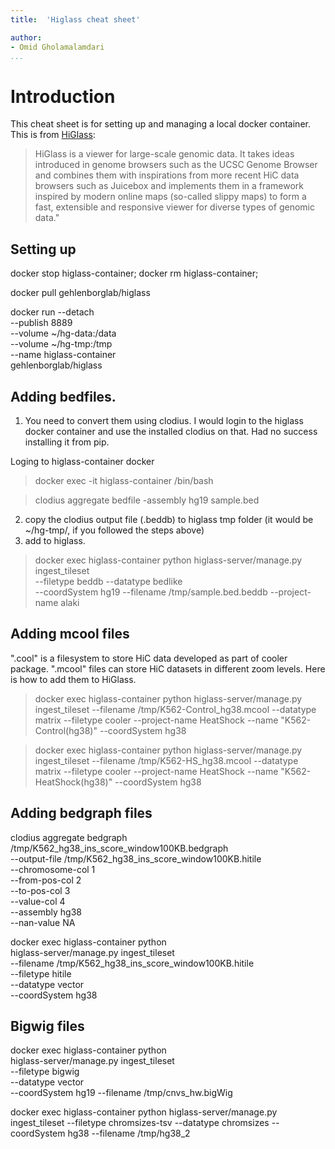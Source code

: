 ```yaml
--- 
title:  'Higlass cheat sheet'

author: 
- Omid Gholamalamdari
...
```


# Introduction

This cheat sheet is for setting up and managing a local docker container.
This is from [HiGlass](http://higlass.io/docs):
> HiGlass is a viewer for large-scale genomic data. It takes ideas introduced in genome browsers such as the UCSC Genome Browser and combines them with inspirations from more recent HiC data browsers such as Juicebox and implements them in a framework inspired by modern online maps (so-called slippy maps) to form a fast, extensible and responsive viewer for diverse types of genomic data."


## Setting up
docker stop higlass-container;
docker rm higlass-container;

docker pull gehlenborglab/higlass


docker run --detach \
           --publish 8889 \
           --volume ~/hg-data:/data \
           --volume ~/hg-tmp:/tmp \
           --name higlass-container \
         gehlenborglab/higlass


## Adding bedfiles.
1. You need to convert them using clodius. I would login to the higlass docker container and use the installed clodius on that. Had no success installing it from pip.

Loging to higlass-container docker
> docker exec -it higlass-container /bin/bash

> clodius aggregate bedfile -assembly hg19 sample.bed

2. copy the clodius output file (.beddb) to higlass tmp folder (it would be ~/hg-tmp/, if you followed the steps above)
3. add to higlass.

> docker exec higlass-container python higlass-server/manage.py ingest_tileset \
       --filetype beddb --datatype bedlike \
       --coordSystem hg19 --filename /tmp/sample.bed.beddb --project-name alaki


## Adding mcool files

".cool" is a filesystem to store HiC data developed as part of cooler package. ".mcool" files can store HiC datasets in different zoom levels. Here is how to add them to HiGlass.

> docker exec higlass-container python higlass-server/manage.py   ingest_tileset   --filename /tmp/K562-Control_hg38.mcool   --datatype matrix --filetype cooler --project-name HeatShock --name "K562-Control(hg38)" --coordSystem hg38

> docker exec higlass-container python higlass-server/manage.py   ingest_tileset   --filename /tmp/K562-HS_hg38.mcool   --datatype matrix --filetype cooler --project-name HeatShock --name "K562-HeatShock(hg38)" --coordSystem hg38

## Adding bedgraph files

clodius aggregate bedgraph          \
    /tmp/K562_hg38_ins_score_window100KB.bedgraph    \
    --output-file /tmp/K562_hg38_ins_score_window100KB.hitile \
    --chromosome-col 1              \
    --from-pos-col 2                \
    --to-pos-col 3                  \
    --value-col 4                   \
    --assembly hg38               \
    --nan-value NA                  


docker exec higlass-container python \
        higlass-server/manage.py ingest_tileset \
        --filename /tmp/K562_hg38_ins_score_window100KB.hitile \
        --filetype hitile \
        --datatype vector \
        --coordSystem hg38

## Bigwig files
docker exec higlass-container python \
        higlass-server/manage.py ingest_tileset \
        --filetype bigwig \
        --datatype vector \
        --coordSystem hg19 --filename /tmp/cnvs_hw.bigWig 

docker exec higlass-container python higlass-server/manage.py \
ingest_tileset --filetype chromsizes-tsv --datatype chromsizes --coordSystem hg38 --filename /tmp/hg38_2